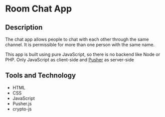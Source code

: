 # Room Chat App

## Description

The chat app allows people to chat with each other through the same channel. It is permissible for more than one person with the same name.

This app is built using pure JavaScript, so there is no backend like Node or PHP. Only JavaScript as client-side and [Pusher](https://pusher.com/?utm_source=google_ads&utm_medium=homepage&utm_campaign=comp_brand_search&gclid=CjwKCAjwj8eJBhA5EiwAg3z0m2C0ZWJQKJMVJjkonxMe0cJs70ZpT0qG5EKODfi3cELIdFIdiNl1_RoCSv4QAvD_BwE) as server-side

## Tools and Technology

-   HTML
-   CSS
-   JavaScript
-   Pusher.js
-   crypto-js
